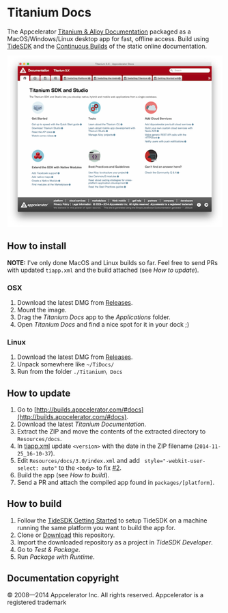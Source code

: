 # Titanium Docs
The Appcelerator [Titanium & Alloy Documentation](http://docs.appcelerator.com/titanium/latest/) packaged as a MacOS/Windows/Linux desktop app for fast, offline access. Build using [TideSDK](http://www.tidesdk.org) and the [Continuous Builds](http://builds.appcelerator.com/#docs) of the static online documentation.

![](screenshot.png)

## How to install

**NOTE:** I've only done MacOS and Linux builds so far. Feel free to send PRs with updated `tiapp.xml` and the build attached (see *How to update*).

### OSX
1. Download the latest DMG from [Releases](https://github.com/FokkeZB/Titanium-Docs/releases).
2. Mount the image.
3. Drag the *Titanium Docs* app to the *Applications* folder.
4. Open *Titanium Docs* and find a nice spot for it in your dock ;)

### Linux
1. Download the latest DMG from [Releases](https://github.com/sschueller/Titanium-Docs/releases).
2. Unpack somewhere like `~/TiDocs/`
3. Run from the folder `./Titanium\ Docs`

## How to update

1. Go to [http://builds.appcelerator.com/#docs](http://builds.appcelerator.com/#docs).
2. Download the latest *Titanium Documentation*.
3. Extract the ZIP and move the contents of the extracted directory to `Resources/docs`.
4. In [tiapp.xml](tiapp.xml) update `<version>` with the date in the ZIP filename (`2014-11-25_16-10-37`).
5. Edit `Resources/docs/3.0/index.xml` and add ` style="-webkit-user-select: auto"` to the `<body>` to fix [#2](https://github.com/FokkeZB/Titanium-Docs/issues/2).
6. Build the app (see *How to build*).
7. Send a PR and attach the compiled app found in `packages/[platform]`.

## How to build

1. Follow the [TideSDK Getting Started](http://tidesdk.multipart.net/docs/user-dev/generated/#!/guide/getting_started) to setup TideSDK on a machine running the same platform you want to build the app for.
2. Clone or [Download](https://github.com/FokkeZB/Titanium-Docs/archive/master.zip) this repository.
3. Import the downloaded repository as a project in *TideSDK Developer*.
4. Go to *Test & Package*.
5. Run *Package with Runtime*.

## Documentation copyright
© 2008—2014 Appcelerator Inc. All rights reserved. Appcelerator is a registered trademark
